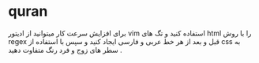 # quran
برای افزایش سرعت کار میتوانید از ادیتور vim استفاده کنید و تگ های html را با روش regex قبل و بعد از هر خط عربی و فارسی ایجاد کنید و سپس با استفاده از css به سطر های زوج و فرد رنگ متفاوت دهید . 
